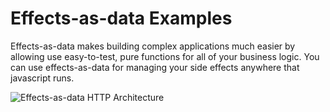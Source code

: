 # Effects-as-data Examples

Effects-as-data makes building complex applications much easier by allowing use easy-to-test, pure functions for all of your business logic.  You can use effects-as-data for managing your side effects anywhere that javascript runs.

![Effects-as-data HTTP Architecture](https://s3-us-west-2.amazonaws.com/effects-as-data/http-effects-as-data-v1.png)
